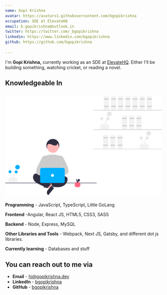 ```yaml
---
name: Gopi Krishna
avatar: https://avatars1.githubusercontent.com/bgopikrishna
occupation: SDE at ElevateHQ
email: b.gopikrishna@outlook.in
twitter: https://twitter.com/_bgopikrishna
linkedin: https://www.linkedin.com/bgopikrishna
github: https://github.com/bgopikrishna

---
```

I'm **Gopi Krishna,** currently working as an SDE at [ElevateHQ](https://Elevate.so). Either I'll be building something, watching cricket, or reading a novel.

## Knowledgeable In

## ![Illustration of a person (assume gopikrishna.dev) coding in his laptop](/uploads/undraw_freelancer_re_irh4.svg)

**Programming** - JavaScript, TypeScript, Little GoLang

**Frontend** -Angular, React JS, HTML5, CSS3, SASS

**Backend** - Node, Express, MySQL

**Other Libraries and Tools** - Webpack, Next JS, Gatsby, and different dot js libraries.

**Currently learning** - Databases and stuff

## You can reach out to me via

* **Email** - [hi@gopikrishna.dev](mailto:hi@gopikrishna.dev)
* **LinkedIn** - [bgopikrishna](https://www.linkedin.com/in/bgopikrishna)
* **GitHub** - [bgopikrishna](https://github.com/bgopikrishna)